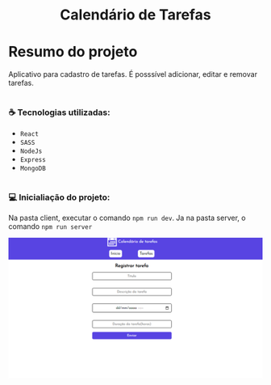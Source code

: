<h1 align="center">Calendário de Tarefas</h1>

# Resumo do projeto

Aplicativo para cadastro de tarefas. É posssível adicionar, editar e removar tarefas.
<br/>

# <h3 align="left"> :coffee: Tecnologias utilizadas: </h3>

- `React`
- `SASS`
- `NodeJs`
- `Express`
- `MongoDB`

# <h3 align="left"> 💻 Inicialiação do projeto: </h3>

Na pasta client, executar o comando `npm run dev`.
Ja na pasta server, o comando `npm run server`

<img
            src="images/tela1.png"
            alt="tela1"
          />
